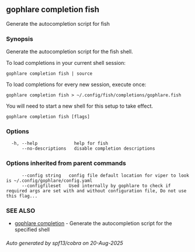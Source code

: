 ## gophlare completion fish

Generate the autocompletion script for fish

### Synopsis

Generate the autocompletion script for the fish shell.

To load completions in your current shell session:

	gophlare completion fish | source

To load completions for every new session, execute once:

	gophlare completion fish > ~/.config/fish/completions/gophlare.fish

You will need to start a new shell for this setup to take effect.


```
gophlare completion fish [flags]
```

### Options

```
  -h, --help              help for fish
      --no-descriptions   disable completion descriptions
```

### Options inherited from parent commands

```
      --config string   config file default location for viper to look is ~/.config/gophlare/config.yaml
      --configfileset   Used internally by gophlare to check if required args are set with and without configuration file, Do not use this flag...
```

### SEE ALSO

* [gophlare completion](gophlare_completion.md)	 - Generate the autocompletion script for the specified shell

###### Auto generated by spf13/cobra on 20-Aug-2025
